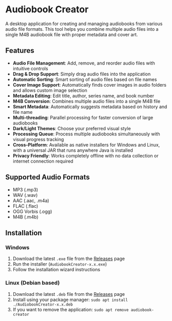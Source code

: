 # Audiobook Creator
A desktop application for creating and managing audiobooks from various audio file formats. This tool helps you combine multiple audio files into a single M4B audiobook file with proper metadata and cover art.

## Features
- **Audio File Management**: Add, remove, and reorder audio files with intuitive controls
- **Drag & Drop Support**: Simply drag audio files into the application
- **Automatic Sorting**: Smart sorting of audio files based on file names
- **Cover Image Support**: Automatically finds cover images in audio folders and allows custom image selection
- **Metadata Editing**: Edit title, author, series name, and book number
- **M4B Conversion**: Combines multiple audio files into a single M4B file
- **Smart Metadata**: Automatically suggests metadata based on history and file name
- **Multi-threading**: Parallel processing for faster conversion of large audiobooks
- **Dark/Light Themes**: Choose your preferred visual style
- **Processing Queue**: Process multiple audiobooks simultaneously with visual progress tracking
- **Cross-Platform**: Available as native installers for Windows and Linux, with a universal JAR that runs anywhere Java is installed
- **Privacy Friendly**: Works completely offline with no data collection or internet connection required

## Supported Audio Formats
- MP3 (.mp3)
- WAV (.wav)
- AAC (.aac, .m4a)
- FLAC (.flac)
- OGG Vorbis (.ogg)
- M4B (.m4b)

## Installation

### Windows
1. Download the latest `.exe` file from the [Releases](https://github.com/yourusername/audiobookcreator/releases) page
2. Run the installer (`AudiobookCreator-x.x.exe`)
3. Follow the installation wizard instructions

### Linux (Debian based)
1. Download the latest `.deb` file from the [Releases](https://github.com/yourusername/audiobookcreator/releases) page
2. Install using your package manager: `sudo apt install ./AudiobookCreator-x.x.deb`
3. If you want to remove the application: `sudo apt remove audiobook-creator`